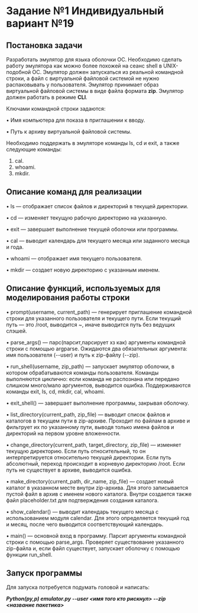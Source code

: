 # Задание №1 Индивидуальный вариант №19
## Постановка задачи

Разработать эмулятор для языка оболочки ОС. Необходимо сделать работу эмулятора как можно более похожей на сеанс shell в UNIX-подобной ОС. 
Эмулятор должен запускаться из реальной командной строки, а файл с виртуальной файловой системой не нужно распаковывать у пользователя.
Эмулятор принимает образ виртуальной файловой системы в виде файла формата **zip**. 
Эмулятор должен работать в режиме **CLI**.

Ключами командной строки задаются:

• Имя компьютера для показа в приглашении к вводу.

• Путь к архиву виртуальной файловой системы.

Необходимо поддержать в эмуляторе команды ls, cd и exit, а также
следующие команды:
1. cal.
2. whoami.
3. mkdir.

## Описание команд для реализации
• ls — отображает список файлов и директорий в текущей директории.

• cd — изменяет текущую рабочую директорию на указанную.

• exit — завершает выполнение текущей оболочки или программы.

• cal — выводит календарь для текущего месяца или заданного месяца и года.

• whoami — отображает имя текущего пользователя.

• mkdir — создает новую директорию с указанным именем.

## Описание функций, используемых для моделирования работы строки

• prompt(username, current_path) — генерирует приглашение командной строки для указанного пользователя и текущего пути. Если текущий путь — это /root, выводится ~, иначе выводится путь без ведущих слэшей.

• parse_args() — парс(парсит,парсирует хз как) аргументы командной строки с помощью argparse. Ожидаются два обязательных аргумента: имя пользователя (--user) и путь к zip-файлу (--zip).

• run_shell(username, zip_path) — запускает эмулятор оболочки, в котором обрабатываются команды пользователя. Команды выполняются циклично: если команда не распознана или передано слишком много/мало аргументов, выводится ошибка. Поддерживаются команды exit, ls, cd, mkdir, cal, whoami.

• exit_shell() — завершает выполнение программы, закрывая оболочку.

• list_directory(current_path, zip_file) — выводит список файлов и каталогов в текущем пути в zip-архиве. Проходит по файлам в архиве и фильтрует их по указанному пути, выводя только имена файлов и директорий на первом уровне вложенности.

• change_directory(current_path, target_directory, zip_file) — изменяет текущую директорию. Если путь относительный, то он интерпретируется относительно текущей директории. Если путь абсолютный, переход происходит в корневую директорию /root. Если путь не существует в архиве, выводится ошибка.

• make_directory(current_path, dir_name, zip_file) — создает новый каталог в указанном месте внутри zip-архива. Для этого записывается пустой файл в архив с именем нового каталога. Внутри создается также файл placeholder.txt для подтверждения создания каталога.

• show_calendar() — выводит календарь текущего месяца с использованием модуля calendar. Для этого определяется текущий год и месяц, после чего выводится соответствующий календарь.

• main() — основной вход в программу. Парсит аргументы командной строки с помощью parse_args. Проверяет существование указанного zip-файла и, если файл существует, запускает оболочку с помощью функции run_shell.

## Запуск программы

Для запуска потребуется подумать головой и написать:

***Python(py,p) emulator.py --user <имя того кто рискнул> --zip <название пакетика>***
